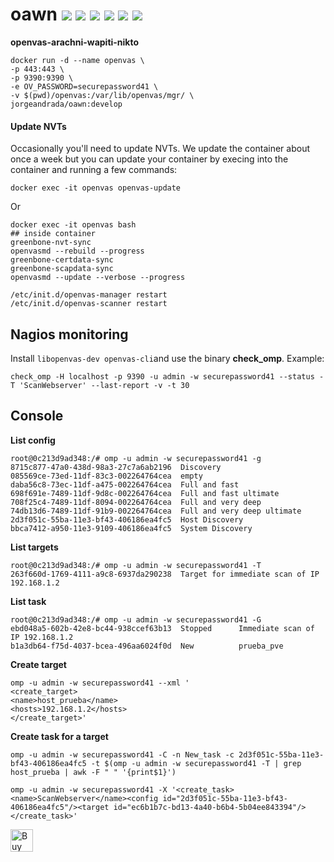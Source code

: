 # oawn [![](https://images.microbadger.com/badges/version/jorgeandrada/oawn:latest.svg)](https://microbadger.com/images/jorgeandrada/oawn:latest "Get your own version badge on microbadger.com") [![](https://images.microbadger.com/badges/commit/jorgeandrada/oawn:latest.svg)](https://microbadger.com/images/jorgeandrada/oawn:latest "Get your own commit badge on microbadger.com") [![](https://images.microbadger.com/badges/image/jorgeandrada/oawn:latest.svg)](https://microbadger.com/images/jorgeandrada/oawn:latest "Get your own image badge on microbadger.com") [![](https://images.microbadger.com/badges/version/jorgeandrada/oawn:develop.svg)](https://microbadger.com/images/jorgeandrada/oawn:develop "Get your own version badge on microbadger.com") [![](https://images.microbadger.com/badges/commit/jorgeandrada/oawn:develop.svg)](https://microbadger.com/images/jorgeandrada/oawn:develop "Get your own commit badge on microbadger.com") [![](https://images.microbadger.com/badges/image/jorgeandrada/oawn:develop.svg)](https://microbadger.com/images/jorgeandrada/oawn:develop "Get your own image badge on microbadger.com")

**openvas-arachni-wapiti-nikto**


```
docker run -d --name openvas \
-p 443:443 \
-p 9390:9390 \
-e OV_PASSWORD=securepassword41 \
-v $(pwd)/openvas:/var/lib/openvas/mgr/ \
jorgeandrada/oawn:develop
```

#### Update NVTs
Occasionally you'll need to update NVTs. We update the container about once a week but you can update your container by execing into the container and running a few commands:
```
docker exec -it openvas openvas-update
```
Or
```
docker exec -it openvas bash
## inside container
greenbone-nvt-sync
openvasmd --rebuild --progress
greenbone-certdata-sync
greenbone-scapdata-sync
openvasmd --update --verbose --progress

/etc/init.d/openvas-manager restart
/etc/init.d/openvas-scanner restart
```

## Nagios monitoring

Install ```libopenvas-dev openvas-cli```and use the binary **check_omp**.
Example:

```
check_omp -H localhost -p 9390 -u admin -w securepassword41 --status -T 'ScanWebserver' --last-report -v -t 30
```

## Console
**List config**
```
root@0c213d9ad348:/# omp -u admin -w securepassword41 -g
8715c877-47a0-438d-98a3-27c7a6ab2196  Discovery
085569ce-73ed-11df-83c3-002264764cea  empty
daba56c8-73ec-11df-a475-002264764cea  Full and fast
698f691e-7489-11df-9d8c-002264764cea  Full and fast ultimate
708f25c4-7489-11df-8094-002264764cea  Full and very deep
74db13d6-7489-11df-91b9-002264764cea  Full and very deep ultimate
2d3f051c-55ba-11e3-bf43-406186ea4fc5  Host Discovery
bbca7412-a950-11e3-9109-406186ea4fc5  System Discovery
```

**List targets**
```
root@0c213d9ad348:/# omp -u admin -w securepassword41 -T
263f660d-1769-4111-a9c8-6937da290238  Target for immediate scan of IP 192.168.1.2

```

**List task**
```
root@0c213d9ad348:/# omp -u admin -w securepassword41 -G
ebd048a5-602b-42e8-bc44-938ccef63b13  Stopped      Immediate scan of IP 192.168.1.2
b1a3db64-f75d-4037-bcea-496aa6024f0d  New          prueba_pve
```

**Create target**
```
omp -u admin -w securepassword41 --xml '
<create_target>
<name>host_prueba</name>
<hosts>192.168.1.2</hosts>
</create_target>'
```

**Create task for a target**
```
omp -u admin -w securepassword41 -C -n New_task -c 2d3f051c-55ba-11e3-bf43-406186ea4fc5 -t $(omp -u admin -w securepassword41 -T | grep host_prueba | awk -F " " '{print$1}')

omp -u admin -w securepassword41 -X '<create_task><name>ScanWebserver</name><config id="2d3f051c-55ba-11e3-bf43-406186ea4fc5"/><target id="ec6b1b7c-bd13-4a40-b6b4-5b04ee843394"/></create_task>'
```

<a href='https://ko-fi.com/A417UXC' target='_blank'><img height='36' style='border:0px;height:36px;' src='https://az743702.vo.msecnd.net/cdn/kofi2.png?v=0' border='0' alt='Buy Me a Coffee at ko-fi.com' /></a>

